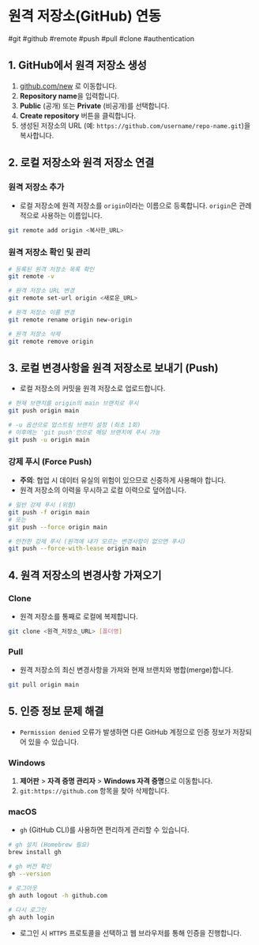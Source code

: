 # 원격 저장소(GitHub) 연동

#git #github #remote #push #pull #clone #authentication

## 1. GitHub에서 원격 저장소 생성

1.  [github.com/new](https://github.com/new) 로 이동합니다.
2.  **Repository name**을 입력합니다.
3.  **Public** (공개) 또는 **Private** (비공개)를 선택합니다.
4.  **Create repository** 버튼을 클릭합니다.
5.  생성된 저장소의 URL (예: `https://github.com/username/repo-name.git`)을 복사합니다.

## 2. 로컬 저장소와 원격 저장소 연결

### 원격 저장소 추가

- 로컬 저장소에 원격 저장소를 `origin`이라는 이름으로 등록합니다. `origin`은 관례적으로 사용하는 이름입니다.

```bash
git remote add origin <복사한_URL>
```

### 원격 저장소 확인 및 관리

```bash
# 등록된 원격 저장소 목록 확인
git remote -v

# 원격 저장소 URL 변경
git remote set-url origin <새로운_URL>

# 원격 저장소 이름 변경
git remote rename origin new-origin

# 원격 저장소 삭제
git remote remove origin
```

## 3. 로컬 변경사항을 원격 저장소로 보내기 (Push)

- 로컬 저장소의 커밋을 원격 저장소로 업로드합니다.

```bash
# 현재 브랜치를 origin의 main 브랜치로 푸시
git push origin main

# -u 옵션으로 업스트림 브랜치 설정 (최초 1회)
# 이후에는 'git push'만으로 해당 브랜치에 푸시 가능
git push -u origin main
```

### 강제 푸시 (Force Push)

- **주의**: 협업 시 데이터 유실의 위험이 있으므로 신중하게 사용해야 합니다.
- 원격 저장소의 이력을 무시하고 로컬 이력으로 덮어씁니다.

```bash
# 일반 강제 푸시 (위험)
git push -f origin main
# 또는
git push --force origin main

# 안전한 강제 푸시 (원격에 내가 모르는 변경사항이 없으면 푸시)
git push --force-with-lease origin main
```

## 4. 원격 저장소의 변경사항 가져오기

### Clone

- 원격 저장소를 통째로 로컬에 복제합니다.

```bash
git clone <원격_저장소_URL> [폴더명]
```

### Pull

- 원격 저장소의 최신 변경사항을 가져와 현재 브랜치와 병합(merge)합니다.

```bash
git pull origin main
```

## 5. 인증 정보 문제 해결

- `Permission denied` 오류가 발생하면 다른 GitHub 계정으로 인증 정보가 저장되어 있을 수 있습니다.

### Windows

1.  **제어판** > **자격 증명 관리자** > **Windows 자격 증명**으로 이동합니다.
2.  `git:https://github.com` 항목을 찾아 삭제합니다.

### macOS

- `gh` (GitHub CLI)를 사용하면 편리하게 관리할 수 있습니다.

```bash
# gh 설치 (Homebrew 필요)
brew install gh

# gh 버전 확인
gh --version

# 로그아웃
gh auth logout -h github.com

# 다시 로그인
gh auth login
```

- 로그인 시 `HTTPS` 프로토콜을 선택하고 웹 브라우저를 통해 인증을 진행합니다.
